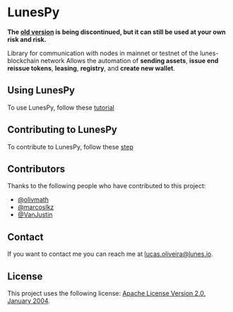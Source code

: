 # LunesPy

**The [old version](https://github.com/Lunes-platform/LunesPy/tree/old) is being discontinued, but it can still be used at your own risk and risk.**

Library for communication with nodes in mainnet or testnet of the lunes-blockchain network
Allows the automation of **sending assets**, **issue end reissue tokens**, **leasing**, **registry**, and **create new wallet**.
<!-- 
## Prerequisites

Before you begin, ensure you have met the following requirements:
* You have installed the latest version of `python`

## Installing LunesPy

To use LunesPy, follow these steps:

Linux and macOS:
```
<install_command>
```

Windows:
```
<install_command>
``` -->

## Using LunesPy

To use LunesPy, follow these [tutorial](./docs/TUTORIAL.md)

## Contributing to LunesPy

To contribute to LunesPy, follow these [step](./docs/CONTRIBUTING.md)

## Contributors

Thanks to the following people who have contributed to this project:

* [@olivmath](https://github.com/olivmath)
* [@marcoslkz](https://github.com/marcoslkz)
* [@VanJustin](https://github.com/VanJustin)

<!---
You might want to consider using something like the [All Contributors](https://github.com/all-contributors/all-contributors) specification and its [emoji key](https://allcontributors.org/docs/en/emoji-key).
--->
## Contact

If you want to contact me you can reach me at <lucas.oliveira@lunes.io>.

## License
<!--- If you're not sure which open license to use see https://choosealicense.com/--->

This project uses the following license: [Apache License Version 2.0, January 2004](./LICENSE).
